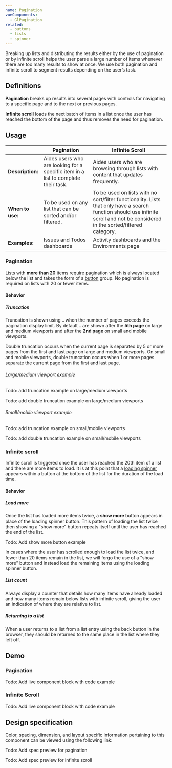 ```yaml
---
name: Pagination
vueComponents:
  - GlPagination
related:
  - buttons
  - lists
  - spinner
---
```


Breaking up lists and distributing the results either by the use of pagination or by infinite scroll helps the user parse a large number of items whenever there are too many results to show at once. We use both pagination and infinite scroll to segment results depending on the user’s task.

## Definitions

**Pagination** breaks up results into several pages with controls for navigating to a specific page and to the next or previous pages.

**Infinite scroll** loads the next batch of items in a list once the user has reached the bottom of the page and thus removes the need for pagination.

## Usage

| | Pagination | Infinite Scroll |
| ----- | ---------- | --------------- |
| **Description:** | Aides users who are looking for a specific item in a list to complete their task. | Aides users who are browsing through lists with content that updates frequently. |
| **When to use:** | To be used on any list that can be sorted and/or filtered. | To be used on lists with no sort/filter functionality. Lists that only have a search function should use infinite scroll and not be considered in the sorted/filtered category. |
| **Examples:** | Issues and Todos dashboards | Activity dashboards and the Environments page |

### Pagination
Lists with **more than 20** items require pagination which is always located below the list and takes the form of a [button](components/button) group. No pagination is required on lists with 20 or fewer items.

#### Behavior

##### Truncation
Truncation is shown using `…` when the number of pages exceeds the pagination display limit. By default `…` are shown after the **5th page** on large and medium viewports and after the **2nd page** on small and mobile viewports.

Double truncation occurs when the current page is separated by 5 or more pages from the first and last page on large and medium viewports. On small and mobile viewports, double truncation occurs when 1 or more pages separate the current page from the first and last page.

###### Large/medium viewport example
Todo: add truncation example on large/medium viewports

Todo: add double truncation example on large/medium viewports

###### Small/mobile viewport example
Todo: add truncation example on small/mobile viewports

Todo: add double truncation example on small/mobile viewports


### Infinite scroll
Infinite scroll is triggered once the user has reached the 20th item of a list and there are more items to load. It is at this point that a [loading spinner](component/spinner) appears within a button at the bottom of the list for the duration of the load time.

#### Behavior

##### Load more
Once the list has loaded more items twice, a **show more** button appears in place of the loading spinner button. This pattern of loading the list twice then showing a "show more" button repeats itself until the user has reached the end of the list.

Todo: Add show more button example

In cases where the user has scrolled enough to load the list twice, and fewer than 20 items remain in the list, we will forgo the use of a "show more" button and instead load the remaining items using the loading spinner button.

##### List count

Always display a counter that details how many items have already loaded and how many items remain below lists with infinite scroll, giving the user an indication of where they are relative to list.


##### Returning to a list
When a user returns to a list from a list entry using the back button in the browser, they should be returned to the same place in the list where they left off.


## Demo

### Pagination
Todo: Add live component block with code example

### Infinite Scroll
Todo: Add live component block with code example

## Design specification

Color, spacing, dimension, and layout specific information pertaining to this component can be viewed using the following link:

Todo: Add spec preview for pagination

Todo: Add spec preview for infinite scroll
